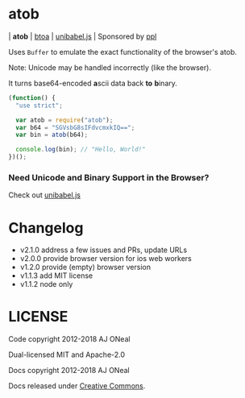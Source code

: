 # atob

| **atob**
| [btoa](https://git.coolaj86.com/coolaj86/btoa.js)
| [unibabel.js](https://git.coolaj86.com/coolaj86/unibabel.js)
| Sponsored by [ppl](https://ppl.family)

Uses `Buffer` to emulate the exact functionality of the browser's atob.

Note: Unicode may be handled incorrectly (like the browser).

It turns base64-encoded <strong>a</strong>scii data back **to** <strong>b</strong>inary.

```javascript
(function() {
  "use strict";

  var atob = require("atob");
  var b64 = "SGVsbG8sIFdvcmxkIQ==";
  var bin = atob(b64);

  console.log(bin); // "Hello, World!"
})();
```

### Need Unicode and Binary Support in the Browser?

Check out [unibabel.js](https://git.coolaj86.com/coolaj86/unibabel.js)

# Changelog

- v2.1.0 address a few issues and PRs, update URLs
- v2.0.0 provide browser version for ios web workers
- v1.2.0 provide (empty) browser version
- v1.1.3 add MIT license
- v1.1.2 node only

# LICENSE

Code copyright 2012-2018 AJ ONeal

Dual-licensed MIT and Apache-2.0

Docs copyright 2012-2018 AJ ONeal

Docs released under [Creative Commons](https://git.coolaj86.com/coolaj86/atob.js/blob/master/LICENSE.DOCS).
